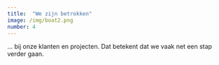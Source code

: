```yaml
---
title:  "We zijn betrokken"
image: /img/boat2.png
number: 4
---
```

... bij onze klanten en projecten. Dat betekent dat we vaak net een stap verder gaan.
